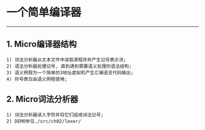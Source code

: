 # **一个简单编译器**
***



## **1. Micro编译器结构**
    1) 词法分析器从文本文件中读取源程序并产生记号表示流;
    2) 语法分析器处理记号, 直到遇到需要语义处理的语法结构;
    3) 语义例程为一个简单的3地址虚拟机产生汇编语言代码输出;
    4) 符号表仅由语义例程使用;


## **2. Micro词法分析器**
    1) 词法分析器读入字符并将它们组成词法记号;
    2) DEMO参见./src/ch02/lexer/
